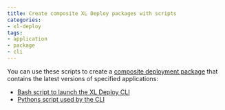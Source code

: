 ```yaml
---
title: Create composite XL Deploy packages with scripts
categories:
- xl-deploy
tags:
- application
- package
- cli
---
```


You can use these scripts to create a [composite deployment package](http://docs.xebialabs.com/releases/latest/xl-deploy/referencemanual.html#composite-packages) that contains the latest versions of specified applications:

* [Bash script to launch the XL Deploy CLI](/sample-scripts/launchCLI.sh)
* [Pythons script used by the CLI](/sample-scripts/createCompositePackage.py)
